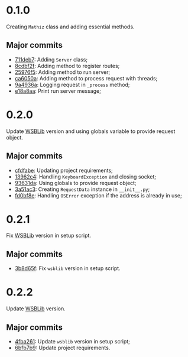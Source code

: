# 0.1.0

Creating `Mathiz` class and adding essential methods.

## Major commits

- [711deb7](https://github.com/firlast/mathiz/commit/711deb7): Adding `Server` class;
- [8cdbf2f](https://github.com/firlast/mathiz/commit/8cdbf2f): Adding method to register routes;
- [25976f5](https://github.com/firlast/mathiz/commit/25976f5): Adding method to run server;
- [ca6050a](https://github.com/firlast/mathiz/commit/ca6050a): Adding method to process request with threads;
- [9a4936a](https://github.com/firlast/mathiz/commit/9a4936a): Logging request in `_process` method;
- [e18a8aa](https://github.com/firlast/mathiz/commit/e18a8aa): Print run server message;

# 0.2.0

Update [WSBLib](https://github.com/firlast/wsblib) version and using globals variable to provide request object.

## Major commits

- [cfdfabe](https://github.com/firlast/mathiz/commit/cfdfabe): Updating project requirements;
- [13962c4](https://github.com/firlast/mathiz/commit/13962c4): Handling `KeyboardException` and closing socket;
- [93631da](https://github.com/firlast/mathiz/commit/93631da): Using globals to provide request object;
- [3a51ac3](https://github.com/firlast/mathiz/commit/3a51ac3): Creating `RequestData` instance in `__init__.py`;
- [fd0bf8e](https://github.com/firlast/mathiz/commit/fd0bf8e): Handling `OSError` exception if the address is already in use;

# 0.2.1

Fix [WSBLib](https://github.com/firlast/wsblib) version in setup script.

## Major commits

- [3b8d65f](https://github.com/firlast/mathiz/commit/3b8d65f): Fix `wsblib` version in setup script.

# 0.2.2

Update [WSBLib](https://github.com/firlast/wsblib) version.

## Major commits

- [4fba261](https://github.com/firlast/mathiz/commit/4fba261): Update `wsblib` version in setup script;
- [6bfb7b9](https://github.com/firlast/mathiz/commit/6bfb7b9): Update project requirements.